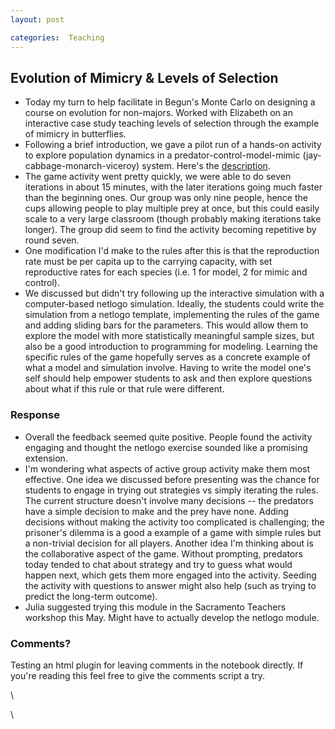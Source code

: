 ```yaml
---
layout: post

categories:  Teaching
---
```






 





Evolution of Mimicry & Levels of Selection
------------------------------------------

-   Today my turn to help facilitate in Begun's Monte Carlo on designing
    a course on evolution for non-majors. Worked with Elizabeth on an
    interactive case study teaching levels of selection through the
    example of mimicry in butterflies.
-   Following a brief introduction, we gave a pilot run of a hands-on
    activity to explore population dynamics in a
    predator-control-model-mimic (jay-cabbage-monarch-viceroy) system.
    Here's the
    [description](http://docs.google.com/Doc?docid=0AR6sK_1tc7DZZGdmYnQyZzVfODE0NGs3ODRmeA&hl=en "http://docs.google.com/Doc?docid=0AR6sK_1tc7DZZGdmYnQyZzVfODE0NGs3ODRmeA&hl=en").
-   The game activity went pretty quickly, we were able to do seven
    iterations in about 15 minutes, with the later iterations going much
    faster than the beginning ones. Our group was only nine people,
    hence the cups allowing people to play multiple prey at once, but
    this could easily scale to a very large classroom (though probably
    making iterations take longer). The group did seem to find the
    activity becoming repetitive by round seven.
-   One modification I'd make to the rules after this is that the
    reproduction rate must be per capita up to the carrying capacity,
    with set reproductive rates for each species (i.e. 1 for model, 2
    for mimic and control).
-   We discussed but didn't try following up the interactive simulation
    with a computer-based netlogo simulation. Ideally, the students
    could write the simulation from a netlogo template, implementing the
    rules of the game and adding sliding bars for the parameters. This
    would allow them to explore the model with more statistically
    meaningful sample sizes, but also be a good introduction to
    programming for modeling. Learning the specific rules of the game
    hopefully serves as a concrete example of what a model and
    simulation involve. Having to write the model one's self should help
    empower students to ask and then explore questions about what if
    this rule or that rule were different.

### Response

-   Overall the feedback seemed quite positive. People found the
    activity engaging and thought the netlogo exercise sounded like a
    promising extension.
-   I'm wondering what aspects of active group activity make them most
    effective. One idea we discussed before presenting was the chance
    for students to engage in trying out strategies vs simply iterating
    the rules. The current structure doesn't involve many decisions --
    the predators have a simple decision to make and the prey have none.
    Adding decisions without making the activity too complicated is
    challenging; the prisoner's dilemma is a good a example of a game
    with simple rules but a non-trivial decision for all players.
    Another idea I'm thinking about is the collaborative aspect of the
    game. Without prompting, predators today tended to chat about
    strategy and try to guess what would happen next, which gets them
    more engaged into the activity. Seeding the activity with questions
    to answer might also help (such as trying to predict the long-term
    outcome).
-   Julia suggested trying this module in the Sacramento Teachers
    workshop this May. Might have to actually develop the netlogo
    module.

### Comments?

Testing an html plugin for leaving comments in the notebook directly. If
you're reading this feel free to give the comments script a try.

\

\

